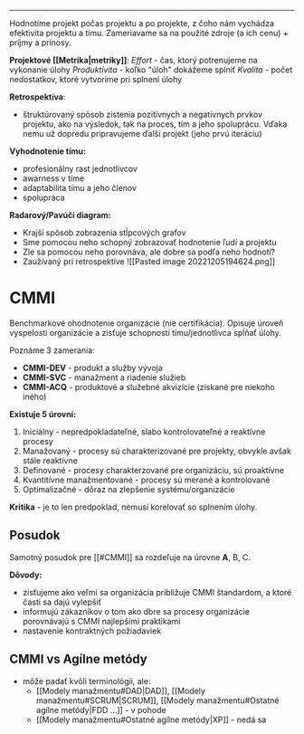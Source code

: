 *********************
Hodnotíme projekt počas projektu a po projekte, z čoho nám vychádza efektivita projektu a tímu.
Zameriavame sa na použité zdroje (a ich cenu) + príjmy a prínosy.

**Projektové [[Metrika|metriky]]**:
*Effort* - čas, ktorý potrenujeme na vykonanie úlohy
*Produktivita* - koľko "úloh" dokážeme splniť
*Kvalita* - počet nedostatkov, ktoré vytvoríme pri splnení úlohy

**Retrospektíva**:
- štruktúrovaný spôsob zistenia pozitívnych a negatívnych prvkov projektu, ako na výsledok, tak na proces, tím a jeho spoluprácu. Vďaka nemu už dopredu pripravujeme ďalší projekt (jeho prvú iteráciu)

**Vyhodnotenie tímu:**
- profesionálny rast jednotlivcov
- awarness v tíme
- adaptabilita tímu a jeho členov
- spolupráca

**Radarový/Pavúči diagram:**
- Krajší spôsob zobrazenia stĺpcových grafov
- Sme pomocou neho schopný zobrazovať hodnotenie ľudí a projektu
- Zle sa pomocou neho porovnáva, ale dobre sa podľa neho hodnotí?
- Zaužívaný pri retrospektíve
![[Pasted image 20221205194624.png]]


# CMMI
Benchmarkové ohodnotenie organizácie (nie certifikácia). Opisuje úroveň vyspelosti organizácie a zisťuje schopnosti tímu/jednotlivca spĺňať úlohy.

Poznáme 3 zamerania:
- **CMMI-DEV** - produkt a služby vývoja
- **CMMI-SVC** - manažment a riadenie služieb
- **CMMI-ACQ** - produktové a služebné akvizície (získané pre niekoho iného)

**Existuje 5 úrovní:**
1. Iniciálny - nepredpokladateľné, slabo kontrolovateľné a reaktívne procesy
2. Manažovaný - procesy sú charakterizované pre projekty, obvykle avšak stále reaktívne
3. Definované - procesy charakterzované pre organizáciu, sú proaktívne
4. Kvantitívne manažmentované - procesy sú merané a kontrolované
5. Optimalizačné - dôraz na zlepšenie systému/organizácie

**Kritika** - je to len predpoklad, nemusí korelovať so splnením úlohy.

## Posudok
Samotný posudok pre [[#CMMI]] sa rozdeľuje na úrovne **A**, B, C.

**Dôvody:**
- zisťujeme ako veľmi sa organizácia približuje CMMI štandardom, a ktoré časti sa dajú vylepšiť
- informujú zákazníkov o tom ako dbre sa procesy organizácie porovnávajú s CMMI najlepšími praktikami
- nastavenie kontraktných požiadaviek

## CMMI vs Agílne metódy
- môže padať kvôli terminológii, ale:
	- [[Modely manažmentu#DAD|DAD]], [[Modely manažmentu#SCRUM|SCRUM]], [[Modely manažmentu#Ostatné agílne metódy|FDD ...]] - v pohode
	- [[Modely manažmentu#Ostatné agílne metódy|XP]] - nedá sa